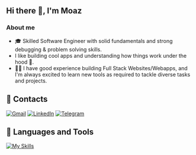 ## Hi there 👋, I'm Moaz
### About me

- 🎓 Skilled Software Engineer with solid fundamentals and strong debugging & problem solving
skills.
- I like building cool apps and understanding how things work under the hood 🤔.
- 👨‍💻 I have good experience building Full Stack Websites/Webapps, and I'm always excited to learn new tools as required to tackle diverse tasks and projects.

## 🤝 Contacts
[![Gmail](https://img.shields.io/badge/-GMAIL-D14836?style=for-the-badge&logo=gmail&logoColor=white)](mailto:contact.moazalaa@gmail.com)
[![LinkedIn](https://img.shields.io/badge/-LINKEDIN-0077B5?style=for-the-badge&logo=linkedin&logoColor=white)](https://www.linkedin.com/in/moaz-alaa)
[![Telegram](https://img.shields.io/badge/-TELEGRAM-2CA5E0?style=for-the-badge&logo=telegram&logoColor=white)](https://t.me/MoazAlaa7)

## 🧰 Languages and Tools
[![My Skills](https://skillicons.dev/icons?i=cpp,java,python,javascript,html,css,nodejs,express,mongodb,mysql,nextjs,react,tailwind,bootstrap,postman,docker,git,&perline=12)](https://skillicons.dev)
